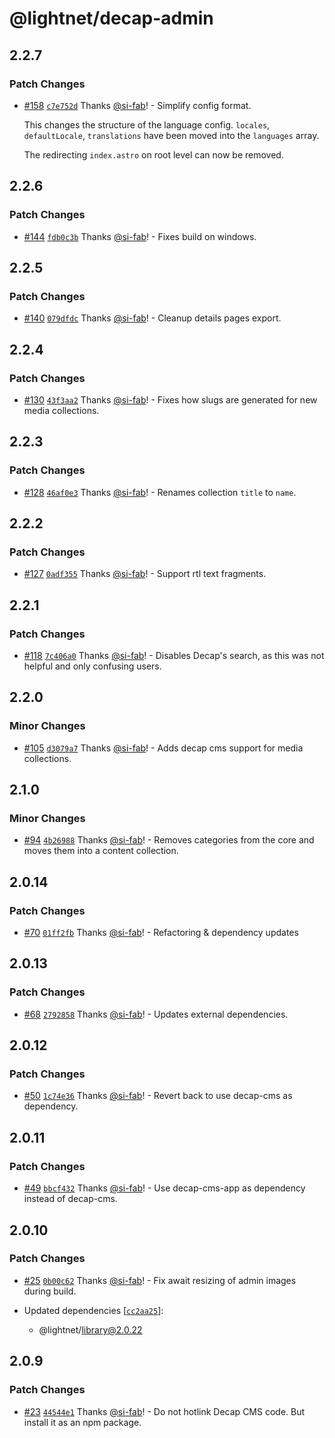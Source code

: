 # @lightnet/decap-admin

## 2.2.7

### Patch Changes

- [#158](https://github.com/LightNetDev/lightnet-library/pull/158) [`c7e752d`](https://github.com/LightNetDev/lightnet-library/commit/c7e752d0af37d3b8d70cfc4fba14e767537aec9e) Thanks [@si-fab](https://github.com/si-fab)! - Simplify config format.

  This changes the structure of the language config. `locales`, `defaultLocale`, `translations` have been moved into
  the `languages` array.

  The redirecting `index.astro` on root level can now be removed.

## 2.2.6

### Patch Changes

- [#144](https://github.com/LightNetDev/lightnet-library/pull/144) [`fdb0c3b`](https://github.com/LightNetDev/lightnet-library/commit/fdb0c3be6156177b7c8e892272fd280a377024e6) Thanks [@si-fab](https://github.com/si-fab)! - Fixes build on windows.

## 2.2.5

### Patch Changes

- [#140](https://github.com/LightNetDev/lightnet-library/pull/140) [`079dfdc`](https://github.com/LightNetDev/lightnet-library/commit/079dfdc54c9be4a71f890846ce1e82dd3d98699f) Thanks [@si-fab](https://github.com/si-fab)! - Cleanup details pages export.

## 2.2.4

### Patch Changes

- [#130](https://github.com/LightNetDev/lightnet-library/pull/130) [`43f3aa2`](https://github.com/LightNetDev/lightnet-library/commit/43f3aa283f494daaa90708fac196ceaba5393545) Thanks [@si-fab](https://github.com/si-fab)! - Fixes how slugs are generated for new media collections.

## 2.2.3

### Patch Changes

- [#128](https://github.com/LightNetDev/lightnet-library/pull/128) [`46af0e3`](https://github.com/LightNetDev/lightnet-library/commit/46af0e3ad00b16f60ad541e3c9d0a36647bf6bcd) Thanks [@si-fab](https://github.com/si-fab)! - Renames collection `title` to `name`.

## 2.2.2

### Patch Changes

- [#127](https://github.com/LightNetDev/lightnet-library/pull/127) [`0adf355`](https://github.com/LightNetDev/lightnet-library/commit/0adf3555c21bd19120ef8982ca3f5d7e139f433b) Thanks [@si-fab](https://github.com/si-fab)! - Support rtl text fragments.

## 2.2.1

### Patch Changes

- [#118](https://github.com/LightNetDev/lightnet-library/pull/118) [`7c406a0`](https://github.com/LightNetDev/lightnet-library/commit/7c406a0c4a555804249951a7a91dee3545b308b8) Thanks [@si-fab](https://github.com/si-fab)! - Disables Decap's search, as this was not helpful and only confusing users.

## 2.2.0

### Minor Changes

- [#105](https://github.com/LightNetDev/lightnet-library/pull/105) [`d3079a7`](https://github.com/LightNetDev/lightnet-library/commit/d3079a750a93904132d3da87f2fc86fbc64d27c9) Thanks [@si-fab](https://github.com/si-fab)! - Adds decap cms support for media collections.

## 2.1.0

### Minor Changes

- [#94](https://github.com/LightNetDev/lightnet-library/pull/94) [`4b26988`](https://github.com/LightNetDev/lightnet-library/commit/4b2698865fd70a153dd5f5313f3b4f1c71f34e42) Thanks [@si-fab](https://github.com/si-fab)! - Removes categories from the core and moves them into a content collection.

## 2.0.14

### Patch Changes

- [#70](https://github.com/LightNetDev/lightnet-library/pull/70) [`01ff2fb`](https://github.com/LightNetDev/lightnet-library/commit/01ff2fb5a9b89ff9296cc597eedd59d99de03974) Thanks [@si-fab](https://github.com/si-fab)! - Refactoring & dependency updates

## 2.0.13

### Patch Changes

- [#68](https://github.com/LightNetDev/lightnet-library/pull/68) [`2792858`](https://github.com/LightNetDev/lightnet-library/commit/2792858d4bb3bc6589f563c86ff6d35ce19a48e7) Thanks [@si-fab](https://github.com/si-fab)! - Updates external dependencies.

## 2.0.12

### Patch Changes

- [#50](https://github.com/LightNetDev/lightnet-library/pull/50) [`1c74e36`](https://github.com/LightNetDev/lightnet-library/commit/1c74e36f94e0abeac86ad5078d4c86e13ff76342) Thanks [@si-fab](https://github.com/si-fab)! - Revert back to use decap-cms as dependency.

## 2.0.11

### Patch Changes

- [#49](https://github.com/LightNetDev/lightnet-library/pull/49) [`bbcf432`](https://github.com/LightNetDev/lightnet-library/commit/bbcf4323047bbf5022abbc17bca64f236f9e4b0f) Thanks [@si-fab](https://github.com/si-fab)! - Use decap-cms-app as dependency instead of decap-cms.

## 2.0.10

### Patch Changes

- [#25](https://github.com/LightNetDev/lightnet-library/pull/25) [`0b00c62`](https://github.com/LightNetDev/lightnet-library/commit/0b00c62bf8de20fc600ecff617a74aad6a3dddf1) Thanks [@si-fab](https://github.com/si-fab)! - Fix await resizing of admin images during build.

- Updated dependencies [[`cc2aa25`](https://github.com/LightNetDev/lightnet-library/commit/cc2aa25d83547091072d9d963804b057bef4c488)]:
  - @lightnet/library@2.0.22

## 2.0.9

### Patch Changes

- [#23](https://github.com/LightNetDev/lightnet-library/pull/23) [`44544e1`](https://github.com/LightNetDev/lightnet-library/commit/44544e103855a8fe18e2555f00725d2082ea11a5) Thanks [@si-fab](https://github.com/si-fab)! - Do not hotlink Decap CMS code. But install it as an npm package.
